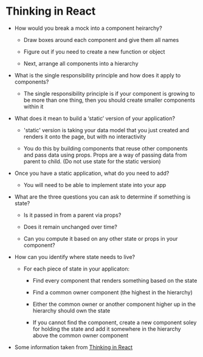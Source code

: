 # Thinking in React

* How would you break a mock into a component heirarchy?

  * Draw boxes around each component and give them all names

  * Figure out if you need to create a new function or object

  * Next, arrange all components into a hierarchy

* What is the single responsibility principle and how does it apply to components?

  * The single responsibility principle is if your component is growing to be more than one thing, then you should create smaller components within it

* What does it mean to build a ‘static’ version of your application?

  * 'static' version is taking your data model that you just created and renders it onto the page, but with no interactivity

  * You do this by building components that reuse other components and pass data using props. Props are a way of passing data from parent to child. (Do not use state for the static version)

* Once you have a static application, what do you need to add?

  * You will need to be able to implement state into your app

* What are the three questions you can ask to determine if something is state?

  * Is it passed in from a parent via props?

  * Does it remain unchanged over time?

  * Can you compute it based on any other state or props in your component?

* How can you identify where state needs to live?

  * For each piece of state in your applicaton:

    * Find every component that renders something based on the state

    * Find a common owner component (the highest in the hierarchy)

    * Either the common owner or another component higher up in the hierarchy should own the state

    * If you cannot find the component, create a new component soley for holding the state and add it somewhere in the hierarchy above the common owner component

* Some information taken from [Thinking in React](https://reactjs.org/docs/thinking-in-react.html)